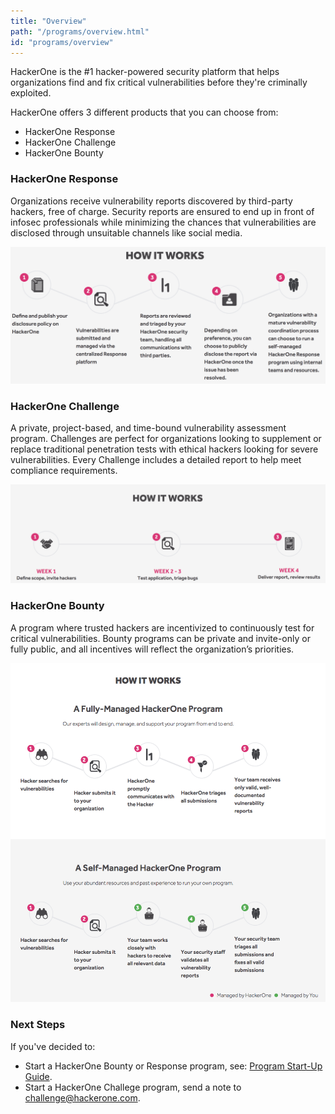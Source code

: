 ```yaml
---
title: "Overview"
path: "/programs/overview.html"
id: "programs/overview"
---
```


HackerOne is the #1 hacker-powered security platform that helps organizations find and fix critical vulnerabilities before they're criminally exploited. 

HackerOne offers 3 different products that you can choose from: 
* HackerOne Response
* HackerOne Challenge
* HackerOne Bounty

### HackerOne Response
Organizations receive vulnerability reports discovered by third-party hackers, free of charge. Security reports are ensured to end up in front of infosec professionals while minimizing the chances that vulnerabilities are disclosed through unsuitable channels like social media.

![overview-2](./images/overview-2.png)

### HackerOne Challenge
A private, project-based, and time-bound vulnerability assessment program. Challenges are perfect for organizations looking to supplement or replace traditional penetration tests with ethical hackers looking for severe vulnerabilities. Every Challenge  includes a detailed report to help meet compliance requirements.

![overview-1](./images/overview-1.png)

### HackerOne Bounty
A program where trusted hackers are incentivized to continuously test for critical vulnerabilities. Bounty programs can be private and invite-only or fully public, and all incentives will reflect the organization’s priorities. 

![overview-3](./images/overview-3.png)

### Next Steps
If you've decided to:
* Start a HackerOne Bounty or Response program, see: [Program Start-Up Guide]("/programs/program-start-up-guide").
* Start a HackerOne Challege program, send a note to challenge@hackerone.com.
